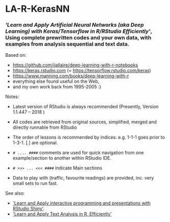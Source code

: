 # LA-R-KerasNN

### *'Learn and Apply Artificial Neural Networks (aka Deep Learning) with Keras/Tensorflow in R/RStudio Efficiently'*, <br> Using complete prewritten codes and your own data, with examples from analysis sequential and text data.   

Based on:
- https://github.com/jjallaire/deep-learning-with-r-notebooks
- https://keras.rstudio.com (= https://tensorflow.rstudio.com/keras)
- https://www.manning.com/books/deep-learning-with-r
- everything else found useful on the Web, 
- and my own work back from 1995-2005 :)


Notes:
- Latest version of RStudio is always recommended (Presently, Version 1.1.447 – 2018 )
- All codes are retrieved from original sources, simplified, merged and directly runnable from RStudio

- The order of lessons is recommended by indices: e.g. 1-1-1 goes prior to 1-3-1. [.] are optional.
- `# .... ####` comments are used for quick navigation from one example/section to another within RStudio IDE.
- `# >>> ... <<< ####` indicate Main sections
- Data to play with (traffic, favourite readings) are provided, inc. very small sets to run fast.

See also:
- ['Learn and Apply interactive programming and presentations with RStudio Shiny'](https://github.com/gorodnichy/LA-R-Rmd-Shiny).
- ['Learn and Apply Text Analysis in R, Efficiently'](https://github.com/gorodnichy/LA-R-text)

